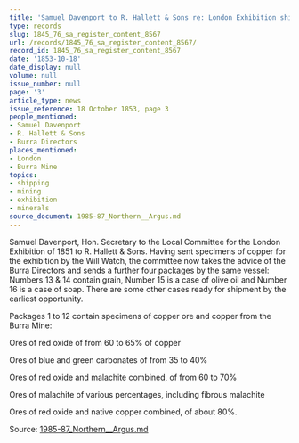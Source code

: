 ```yaml
---
title: 'Samuel Davenport to R. Hallett & Sons re: London Exhibition shipments'
type: records
slug: 1845_76_sa_register_content_8567
url: /records/1845_76_sa_register_content_8567/
record_id: 1845_76_sa_register_content_8567
date: '1853-10-18'
date_display: null
volume: null
issue_number: null
page: '3'
article_type: news
issue_reference: 18 October 1853, page 3
people_mentioned:
- Samuel Davenport
- R. Hallett & Sons
- Burra Directors
places_mentioned:
- London
- Burra Mine
topics:
- shipping
- mining
- exhibition
- minerals
source_document: 1985-87_Northern__Argus.md
---
```


Samuel Davenport, Hon. Secretary to the Local Committee for the London Exhibition of 1851 to R. Hallett & Sons.  Having sent specimens of copper for the exhibition by the Will Watch, the committee now takes the advice of the Burra Directors and sends a further four packages by the same vessel: Numbers 13 & 14 contain grain, Number 15 is a case of olive oil and Number 16 is a case of soap.  There are some other cases ready for shipment by the earliest opportunity.

Packages 1 to 12 contain specimens of copper ore and copper from the Burra Mine:

Ores of red oxide of from 60 to 65% of copper

Ores of blue and green carbonates of from 35 to 40%

Ores of red oxide and malachite combined, of from 60 to 70%

Ores of malachite of various percentages, including fibrous malachite

Ores of red oxide and native copper combined, of about 80%.

Source: [1985-87_Northern__Argus.md](/downloads/markdown/1985-87_Northern__Argus.md)
